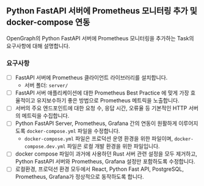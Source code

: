 ## Python FastAPI 서버에 Prometheus 모니터링 추가 및 docker-compose 연동

OpenGraph의 Python FastAPI 서버에 Prometheus 모니터링을 추가하는 Task의 요구사항에 대해 설명합니다.

### 요구사항
- [ ] FastAPI 서버에 Prometheus 클라이언트 라이브러리를 설치합니다.
  - 서버 폴더: `server/`
- [ ] FastAPI 서버 애플리케이션에 대한 Prometheus Best Practice 에 맞게 가장 효율적이고 유지보수하기 좋은 방법으로 Prometheus 메트릭을 노출합니다.
- [ ] 서버의 주요 엔드포인트에 대한 요청 수, 응답 시간, 오류율 등 기본적인 HTTP 서버의 메트릭을 수집합니다.
- [ ] Python FastAPI Server, Prometheus, Grafana 간의 연동이 원활하게 이루어지도록 `docker-compose.yml` 파일을 수정합니다.
  - `docker-compose.yml` 파일은 프로덕션 운영 환경을 위한 파일이며, `docker-compose.dev.yml` 파일은 로컬 개발 환경을 위한 파일입니다.
- [ ] docker compose 파일이 과거에 사용하던 Rust 서버 관련 설정을 모두 제거하고, Python FastAPI 서버와 Prometheus, Grafana 설정만 포함하도록 수정합니다.
- [ ] 로컬환경, 프로덕션 환경 모두에서 React, Python Fast API, PostgreSQL, Prometheus, Grafana가 정상적으로 동작하도록 합니다.